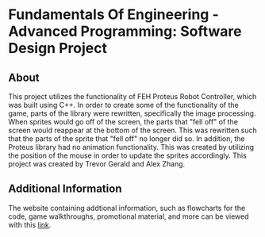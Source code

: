 # Fundamentals Of Engineering - Advanced Programming: Software Design Project

## About
This project utilizes the functionality of FEH Proteus Robot Controller, which was built using C++. In order to create some of the functionality of the game, parts of the library were rewritten, specifically the image processing. When sprites would go off of the screen, the parts that "fell off" of the screen would reappear at the bottom of the screen. This was rewritten such that the parts of the sprite that "fell off" no longer did so. In addition, the Proteus library had no animation functionality. This was created by utilizing the position of the mouse in order to update the sprites accordingly. This project was created by Trevor Gerald and Alex Zhang.

## Additional Information
The website containing addtional information, such as flowcharts for the code, game walkthroughs, promotional material, and more can be viewed with this [link](https://u.osu.edu/zhang-12880/).
